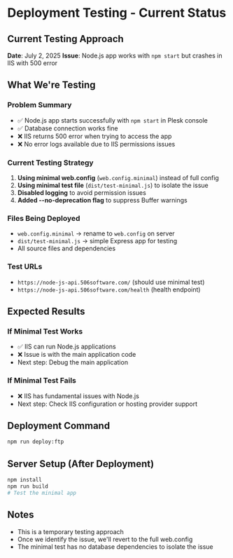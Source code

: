 # Deployment Testing - Current Status

## Current Testing Approach

**Date**: July 2, 2025
**Issue**: Node.js app works with `npm start` but crashes in IIS with 500 error

## What We're Testing

### Problem Summary
- ✅ Node.js app starts successfully with `npm start` in Plesk console
- ✅ Database connection works fine
- ❌ IIS returns 500 error when trying to access the app
- ❌ No error logs available due to IIS permissions issues

### Current Testing Strategy
1. **Using minimal web.config** (`web.config.minimal`) instead of full config
2. **Using minimal test file** (`dist/test-minimal.js`) to isolate the issue
3. **Disabled logging** to avoid permission issues
4. **Added --no-deprecation flag** to suppress Buffer warnings

### Files Being Deployed
- `web.config.minimal` → rename to `web.config` on server
- `dist/test-minimal.js` → simple Express app for testing
- All source files and dependencies

### Test URLs
- `https://node-js-api.506software.com/` (should use minimal test)
- `https://node-js-api.506software.com/health` (health endpoint)

## Expected Results

### If Minimal Test Works
- ✅ IIS can run Node.js applications
- ❌ Issue is with the main application code
- Next step: Debug the main application

### If Minimal Test Fails
- ❌ IIS has fundamental issues with Node.js
- Next step: Check IIS configuration or hosting provider support

## Deployment Command
```bash
npm run deploy:ftp
```

## Server Setup (After Deployment)
```bash
npm install
npm run build
# Test the minimal app
```

## Notes
- This is a temporary testing approach
- Once we identify the issue, we'll revert to the full web.config
- The minimal test has no database dependencies to isolate the issue 
